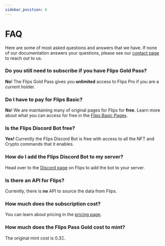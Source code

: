 ```yaml
---
sidebar_position: 6
---
```


# FAQ

Here are some of most asked questions and answers that we have. If none 
of our documentation answers your questions, please see 
our [contact page](/Contact) to reach out to us.

### Do you still need to subscribe if you have Flips Gold Pass?
**No**! The Flips Gold Pass gives you **unlimited** access to Flips Pro if you are a current holder.

### Do I have to pay for Flips Basic?
**No**! We are maintaining many of original pages for Flips for **free**. Learn more about what you can access for free in the [Flips Basic Pages](./category/flips-basic---pages).

### Is the Flips Discord Bot free?
**Yes!** Currently the Flips Discord Bot is free with access to all the NFT and Crypto commands that it enables.

### How do I add the Flips Discord Bot to my server?
Head over to the [Discord page](https://www.flips.finance/Discord) on Flips to add the bot to your server.

### Is there an API for Flips?
Currently, there is **no** API to source the data from Flips.

### How much does the subscription cost?
You can learn about pricing in the [pricing page](/Pricing).

### How much does the Flips Pass Gold cost to mint?
The original mint cost is 0.3Ξ.

